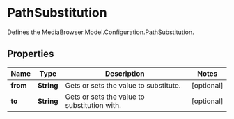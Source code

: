 

# PathSubstitution

Defines the MediaBrowser.Model.Configuration.PathSubstitution.

## Properties

| Name | Type | Description | Notes |
|------------ | ------------- | ------------- | -------------|
|**from** | **String** | Gets or sets the value to substitute. |  [optional] |
|**to** | **String** | Gets or sets the value to substitution with. |  [optional] |



